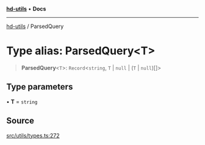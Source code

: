 [**hd-utils**](../README.md) • **Docs**

***

[hd-utils](../globals.md) / ParsedQuery

# Type alias: ParsedQuery\<T\>

> **ParsedQuery**\<`T`\>: `Record`\<`string`, `T` \| `null` \| (`T` \| `null`)[]\>

## Type parameters

• **T** = `string`

## Source

[src/utils/types.ts:272](https://github.com/AhmadHddad/h-utils/blob/f7bb9ae71f981ffef49079271b9540862594b7e6/src/utils/types.ts#L272)
